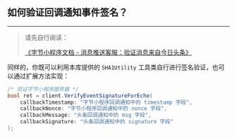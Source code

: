 ﻿## 如何验证回调通知事件签名？

---

> 请先自行阅读：
>
> [《字节小程序文档 - 消息推送客服：验证消息来自今日头条》](https://microapp.bytedance.com/docs/zh-CN/mini-app/develop/component/message-push-customer-service)

同样的，你既可以利用本库提供的 `SHA1Utility` 工具类自行进行签名验证，也可以通过扩展方法实现：

```csharp
/* 验证字节小程序服务器 */
bool ret = client.VerifyEventSignatureForEcho(
    callbackTimestamp: "字节小程序回调通知中的 timestamp 字段",
    callbackNonce: "字节小程序回调通知中的 nonce 字段",
    callbackMessage: "头条回调通知中的 msg 字段",
    callbackSignature: "头条回调通知中的 signature 字段"
);
```
